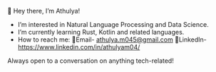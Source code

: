 👋 Hey there, I’m Athulya!

- I’m interested in Natural Language Processing and Data Science.
- I’m currently learning Rust, Kotlin and related languages. 
- How to reach me:
🔸Email- athulya.m045@gmail.com
🔸LinkedIn- https://www.linkedin.com/in/athulyam04/

Always open to a conversation on anything tech-related!


<!---
athulyam04/athulyam04 is a ✨ special ✨ repository because its `README.md` (this file) appears on your GitHub profile.
You can click the Preview link to take a look at your changes.
--->
